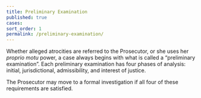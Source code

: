 ```yaml
---
title: Preliminary Examination
published: true
cases:
sort_order: 1
permalink: /preliminary-examination/
---
```



Whether alleged atrocities are referred to the Prosecutor, or she uses her *proprio motu* power, a case always begins with what is called a “preliminary examination”. Each preliminary examination has four phases of analysis: initial, jurisdictional, admissibility, and interest of justice. &nbsp;

The Prosecutor may move to a formal investigation if all four of these requirements are satisfied.